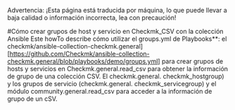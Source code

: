Advertencia: ¡Esta página está traducida por máquina, lo que puede llevar a baja calidad o información incorrecta, lea con precaución!

#Cómo crear grupos de host y servicio en Checkmk_CSV con la colección Ansible Este howTo describe cómo utilizar el groups.yml de Playbooks**: el checkmk/ansible-collection-checkmk.general][https://github.com/Checkmk/ansible-collection-checkmk.general/blob/playbooks/demo/groups.yml] para crear grupos de hosts y servicios en Checkmk.general.read_csv para obtener la información de grupo de una colección CSV. El checkmk.general. checkmk_hostgroup) y los grupos de servicio (checkmk.general. checkmk_servicegroup) y el módulo community.general.read_csv para acceder a la información de grupo de un cSV.